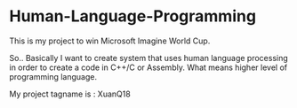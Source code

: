 # Human-Language-Programming
This is my project to win Microsoft Imagine World Cup.

So.. Basically I want to create system that uses human language processing in order to create a code in C++/C or Assembly. What means higher level of programming language.

My project tagname is : XuanQ18 
